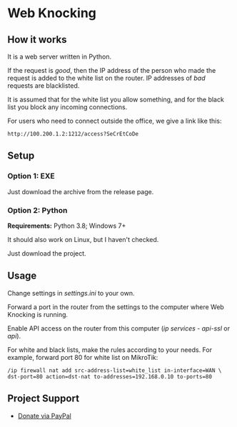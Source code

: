 ﻿# Web Knocking

## How it works
It is a web server written in Python.

If the request is *good*, then the IP address of the person who made the request is added to the white list on the router. IP addresses of *bad* requests are blacklisted.

It is assumed that for the white list you allow something, and for the black list you block any incoming connections.

For users who need to connect outside the office, we give a link like this:

	http://100.200.1.2:1212/access?SeCrEtCoDe


## Setup
### Option 1: EXE
Just download the archive from the release page.

### Option 2: Python
**Requirements:** Python 3.8; Windows 7+

It should also work on Linux, but I haven't checked.

Just download the project.

## Usage
Change settings in *settings.ini* to your own.

Forward a port in the router from the settings to the computer where Web Knocking is running.

Enable API access on the router from this computer (*ip services - api-ssl* or *api*).

For white and black lists, make the rules according to your needs. For example, forward port 80 for white list on MikroTik:

	/ip firewall nat add src-address-list=white_list in-interface=WAN \
	dst-port=80 action=dst-nat to-addresses=192.168.0.10 to-ports=80

## Project Support
- [Donate via PayPal](https://www.paypal.me/vikil)
